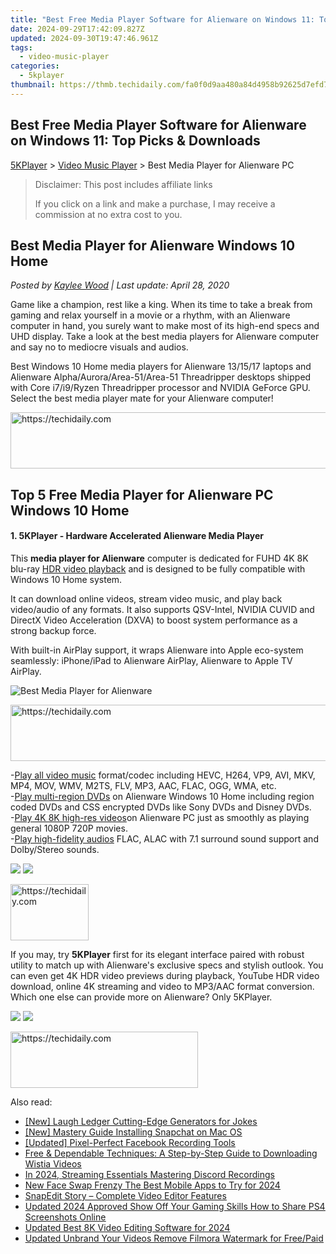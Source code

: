 ```yaml
---
title: "Best Free Media Player Software for Alienware on Windows 11: Top Picks & Downloads"
date: 2024-09-29T17:42:09.827Z
updated: 2024-09-30T19:47:46.961Z
tags:
  - video-music-player
categories:
  - 5kplayer
thumbnail: https://thmb.techidaily.com/fa0f0d9aa480a84d4958b92625d7efd743147dd9e7afea427f137746eefc2011.png
---
```


## Best Free Media Player Software for Alienware on Windows 11: Top Picks & Downloads

[5KPlayer](https://tools.techidaily.com/5kplayer/products/) \> [Video Music Player](https://tools.techidaily.com/5kplayer/video-music-player/) \> Best Media Player for Alienware PC

>  Disclaimer: This post includes affiliate links
>
>  If you click on a link and make a purchase, I may receive a commission at no extra cost to you.
>

## Best Media Player for Alienware Windows 10 Home

 _Posted by [Kaylee Wood](https://www.quora.com/profile/Amanda-Hu-21) | Last update: April 28, 2020_ 

Game like a champion, rest like a king. When its time to take a break from gaming and relax yourself in a movie or a rhythm, with an Alienware computer in hand, you surely want to make most of its high-end specs and UHD display. Take a look at the best media players for Alienware computer and say no to mediocre visuals and audios.

 Best Windows 10 Home media players for Alienware 13/15/17 laptops and Alienware Alpha/Aurora/Area-51/Area-51 Threadripper desktops shipped with Core i7/i9/Ryzen Threadripper processor and NVIDIA GeForce GPU. Select the best media player mate for your Alienware computer!

<!-- affiliate ads begin -->
<a href="https://bluettifr.pxf.io/c/5597632/2145082/17095" target="_top" id="2145082">
  <img src="//a.impactradius-go.com/display-ad/17095-2145082" border="0" alt="https://techidaily.com" width="728" height="90"/>
</a>
<img height="0" width="0" src="https://bluettifr.pxf.io/i/5597632/2145082/17095" style="position:absolute;visibility:hidden;" border="0" />
<!-- affiliate ads end -->

## Top 5 Free Media Player for Alienware PC Windows 10 Home

#### **1\. 5KPlayer - Hardware Accelerated Alienware Media Player**

This **media player for Alienware** computer is dedicated for FUHD 4K 8K blu-ray [HDR video playback](https://tools.techidaily.com/5kplayer/video-music-player/) and is designed to be fully compatible with Windows 10 Home system. 

 It can download online videos, stream video music, and play back video/audio of any formats. It also supports QSV-Intel, NVIDIA CUVID and DirectX Video Acceleration (DXVA) to boost system performance as a strong backup force. 

With built-in AirPlay support, it wraps Alienware into Apple eco-system seamlessly: iPhone/iPad to Alienware AirPlay, Alienware to Apple TV AirPlay. 

![Best Media Player for Alienware](https://www.5kplayer.com/video-music-player/img/youtube-0119-01.jpg) 

<!-- affiliate ads begin -->
<a href="https://appsumo.8odi.net/c/5597632/2043596/7443" target="_top" id="2043596">
  <img src="//a.impactradius-go.com/display-ad/7443-2043596" border="0" alt="https://techidaily.com" width="728" height="90"/>
</a>
<img height="0" width="0" src="https://appsumo.8odi.net/i/5597632/2043596/7443" style="position:absolute;visibility:hidden;" border="0" />
<!-- affiliate ads end -->

\-[Play all video music](https://tools.techidaily.com/5kplayer/video-music-player/) format/codec including HEVC, H264, VP9, AVI, MKV, MP4, MOV, WMV, M2TS, FLV, MP3, AAC, FLAC, OGG, WMA, etc.   
 \-[Play multi-region DVDs](https://tools.techidaily.com/5kplayer/video-music-player/) on Alienware Windows 10 Home including region coded DVDs and CSS encrypted DVDs like Sony DVDs and Disney DVDs.  
 \-[Play 4K 8K high-res videos](https://tools.techidaily.com/5kplayer/video-music-player/)on Alienware PC just as smoothly as playing general 1080P 720P movies.   
 \-[Play high-fidelity audios](https://tools.techidaily.com/5kplayer/iphone-manager/) FLAC, ALAC with 7.1 surround sound support and Dolby/Stereo sounds. 

[![](https://www.5kplayer.com/video-music-player/../button/freedownwhitewin.png)](https://tools.techidaily.com/5kplayer/products/) [![](https://www.5kplayer.com/video-music-player/../button/freedownbackmac.png)](https://tools.techidaily.com/5kplayer/products/) 

<!-- affiliate ads begin -->
<a href="https://25home.pxf.io/c/5597632/2148637/16836" target="_top" id="2148637">
  <img src="//a.impactradius-go.com/display-ad/16836-2148637" border="0" alt="https://techidaily.com" width="125" height="90"/>
</a>
<img height="0" width="0" src="https://25home.pxf.io/i/5597632/2148637/16836" style="position:absolute;visibility:hidden;" border="0" />
<!-- affiliate ads end -->

If you may, try **5KPlayer** first for its elegant interface paired with robust utility to match up with Alienware's exclusive specs and stylish outlook. You can even get 4K HDR video previews during playback, YouTube HDR video download, online 4K streaming and video to MP3/AAC format conversion. Which one else can provide more on Alienware? Only 5KPlayer. 

[![](https://www.5kplayer.com/video-music-player/../button/freedownwhitewin.png)](https://tools.techidaily.com/5kplayer/products/) [![](https://www.5kplayer.com/video-music-player/../button/freedownbackmac.png)](https://tools.techidaily.com/5kplayer/products/)

<!-- affiliate ads begin -->
<a href="https://aligracehair.sjv.io/c/5597632/1886015/19272" target="_top" id="1886015">
  <img src="//a.impactradius-go.com/display-ad/19272-1886015" border="0" alt="https://techidaily.com" width="300" height="90"/>
</a>
<img height="0" width="0" src="https://aligracehair.sjv.io/i/5597632/1886015/19272" style="position:absolute;visibility:hidden;" border="0" />
<!-- affiliate ads end -->

<ins class="adsbygoogle"
     style="display:block"
     data-ad-format="autorelaxed"
     data-ad-client="ca-pub-7571918770474297"
     data-ad-slot="1223367746"></ins>

<ins class="adsbygoogle"
     style="display:block"
     data-ad-client="ca-pub-7571918770474297"
     data-ad-slot="8358498916"
     data-ad-format="auto"
     data-full-width-responsive="true"></ins>

<span class="atpl-alsoreadstyle">Also read:</span>
<div><ul>
<li><a href="https://extra-approaches.techidaily.com/new-laugh-ledger-cutting-edge-generators-for-jokes/"><u>[New] Laugh Ledger Cutting-Edge Generators for Jokes</u></a></li>
<li><a href="https://snapchat-videos.techidaily.com/new-mastery-guide-installing-snapchat-on-mac-os/"><u>[New] Mastery Guide Installing Snapchat on Mac OS</u></a></li>
<li><a href="https://facebook-video-content.techidaily.com/updated-pixel-perfect-facebook-recording-tools/"><u>[Updated] Pixel-Perfect Facebook Recording Tools</u></a></li>
<li><a href="https://some-knowledge.techidaily.com/free-and-dependable-techniques-a-step-by-step-guide-to-downloading-wistia-videos/"><u>Free & Dependable Techniques: A Step-by-Step Guide to Downloading Wistia Videos</u></a></li>
<li><a href="https://screen-mirroring-recording.techidaily.com/in-2024-streaming-essentials-mastering-discord-recordings/"><u>In 2024, Streaming Essentials Mastering Discord Recordings</u></a></li>
<li><a href="https://video-ai-editor.techidaily.com/new-face-swap-frenzy-the-best-mobile-apps-to-try-for-2024/"><u>New Face Swap Frenzy The Best Mobile Apps to Try for 2024</u></a></li>
<li><a href="https://extra-tips.techidaily.com/snapedit-story-complete-video-editor-features/"><u>SnapEdit Story – Complete Video Editor Features</u></a></li>
<li><a href="https://video-ai-editor.techidaily.com/updated-2024-approved-show-off-your-gaming-skills-how-to-share-ps4-screenshots-online/"><u>Updated 2024 Approved Show Off Your Gaming Skills How to Share PS4 Screenshots Online</u></a></li>
<li><a href="https://video-ai-editor.techidaily.com/updated-best-8k-video-editing-software-for-2024/"><u>Updated Best 8K Video Editing Software for 2024</u></a></li>
<li><a href="https://video-ai-editor.techidaily.com/updated-unbrand-your-videos-remove-filmora-watermark-for-freepaid/"><u>Updated Unbrand Your Videos Remove Filmora Watermark for Free/Paid</u></a></li>
</ul></div>

